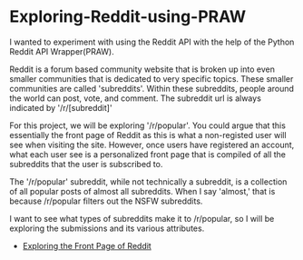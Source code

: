 # Exploring-Reddit-using-PRAW
I wanted to experiment with using the Reddit API with the help of the Python Reddit API Wrapper(PRAW).

Reddit is a forum based community website that is broken up into even smaller communities that is dedicated to very specific topics. These smaller communities are called 'subreddits'. Within these subreddits, people around the world can post, vote, and comment. The subreddit url is always indicated by '/r/[subreddit]'

For this project, we will be exploring '/r/popular'. You could argue that this essentially the front page of Reddit as this is what a non-registed user will see when visiting the site. However, once users have registered an account, what each user see is a personalized front page that is compiled of all the subreddits that the user is subscribed to.

The '/r/popular' subreddit, while not technically a subreddit, is a collection of all popular posts of almost all subreddits. When I say 'almost,' that is because /r/popular filters out the NSFW subreddits.

I want to see what types of subreddits make it to /r/popular, so I will be exploring the submissions and its various attributes.

* [Exploring the Front Page of Reddit](https://github.com/jcancheta92/Exploring-Reddit-using-PRAW/blob/master/Exploring%20the%20Front%20Page%20of%20Reddit.ipynb)
